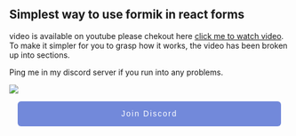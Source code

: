 ## Simplest way to use formik in react forms

video is available on youtube please chekout here [click me to watch video](https://www.youtube.com/watch?v=QIJfY9-EoCg).
To make it simpler for you to grasp how it works, the video has been broken up into sections.

Ping me in my discord server if you run into any problems.

<a href="https://www.buymeacoffee.com/sarfaraj"><img src="https://img.buymeacoffee.com/button-api/?text=Buy me a coffee&emoji=☕&slug=sarfaraj&button_colour=5F7FFF&font_colour=ffffff&font_family=Cookie&outline_colour=000000&coffee_colour=FFDD00" /></a>

<a
      style="
        height: 45px;
        margin: 0 15px;
        text-decoration: none;
        display: grid;
        place-items: center;
        font-family: 'Lucida Sans', 'Lucida Sans Regular', 'Lucida Grande',
          'Lucida Sans Unicode', Geneva, Verdana, sans-serif;
        letter-spacing: 2px;
        padding: 0px 20px;
        border-radius: 6px;
        background-color: #7289da;
        color: #fff;
      "
      href="https://discord.gg/twGG3zeXQM"
      >Join Discord</a
    >

